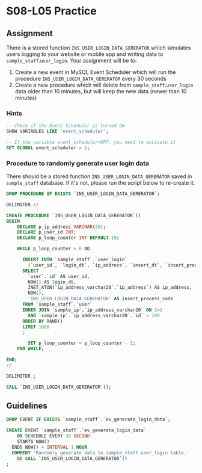 # S08-L05 Practice

## Assignment

There is a stored function `INS_USER_LOGIN_DATA_GERERATOR` which simulates users logging to your website or mobile app and writing data to `sample_staff`.`user_login`. Your assignment will be to:

1. Create a new event in MySQL Event Scheduler which will run the procedure `INS_USER_LOGIN_DATA_GERERATOR` every 30 seconds
2. Create a new procedure which will delete from `sample_staff`.`user_login` data older than 10 minutes, but will keep the new data (newer than 10 minutes)

### Hints

```sql
-- Check if the Event Scheduler is turned ON
SHOW VARIABLES LIKE 'event_scheduler';

-- If the variable event_scheduler=OFF, you need to activate it
SET GLOBAL event_scheduler = 1;
```

### Procedure to randomly generate user login data

There should be a stored function `INS_USER_LOGIN_DATA_GERERATOR` saved in `sample_staff` database. If it's not, please run the script below to re-create it.

```sql
DROP PROCEDURE IF EXISTS `INS_USER_LOGIN_DATA_GERERATOR`;

DELIMITER //

CREATE PROCEDURE `INS_USER_LOGIN_DATA_GERERATOR`()
BEGIN
	DECLARE p_ip_address VARCHAR(20);
	DECLARE p_user_id INT;
	DECLARE p_loop_counter INT DEFAULT 10;

	WHILE p_loop_counter > 0 DO

	  INSERT INTO `sample_staff`.`user_login`
	    (`user_id`, `login_dt`, `ip_address`, `insert_dt`, `insert_process_code`)
	  SELECT
	  	`user`.`id` AS user_id,
	  	NOW() AS login_dt,
	  	INET_ATON(`ip_address_varchar20`.`ip_address`) AS ip_address,
	  	NOW(),
	  	'INS_USER_LOGIN_DATA_GERERATOR' AS insert_process_code
	  FROM `sample_staff`.`user`
	  INNER JOIN `sample_ip`.`ip_address_varchar20` ON 1=1
	  	AND `sample_ip`.`ip_address_varchar20`.`id` < 100
	  ORDER BY RAND()
	  LIMIT 1000
	  ;

		SET p_loop_counter = p_loop_counter - 1;
	END WHILE;

END;
//

DELIMITER ;

CALL `INS_USER_LOGIN_DATA_GERERATOR`();
```

## Guidelines

```sql
DROP EVENT IF EXISTS `sample_staff`.`ev_generate_login_data`;

CREATE EVENT `sample_staff`.`ev_generate_login_data`
	ON SCHEDULE EVERY 30 SECOND
 	STARTS NOW()
  ENDS NOW() + INTERVAL 1 HOUR
  COMMENT 'Randomly generate data to sample_staff.user_login table.'
	DO CALL `INS_USER_LOGIN_DATA_GERERATOR`()
;
```
